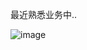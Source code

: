 最近熟悉业务中..

![image](https://github.com/user-attachments/assets/e4ec53b2-f2f2-4d3b-a122-718964c5b037)
